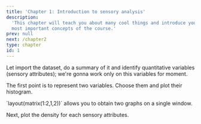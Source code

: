 ```yaml
---
title: 'Chapter 1: Introduction to sensory analysis'
description:
  'This chapter will teach you about many cool things and introduce you to the
  most important concepts of the course.'
prev: null
next: /chapter2
type: chapter
id: 1
---
```



<exercise id="1" title="Distribution of sensory attributes">

Let import the dataset, do a summary of it and identify quantitative variables (sensory attributes); we're gonna work only on this variables for moment.

<codeblock id="01_01">
</codeblock>

The first point is to represent two variables. Choose them and plot their histogram.

<codeblock id="01_02">
`layout(matrix(1:2,1,2))` allows you to obtain two graphs on a single window. 
</codeblock>

Next, plot the density for each sensory attributes. 

<codeblock id="01_03">
</codeblock>

</exercise>

